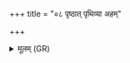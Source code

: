+++
title = "०८ पृष्ठात् पृथिव्या अहम्"

+++
<details><summary>मूलम् (GR)</summary>

पृष्ठात् पृथिव्या अहम् अन्तरिक्षम् आरुहम्  
अन्तरिक्षाद् दिवम् आरुहम् ।  
दिवो नाकस्य पृष्ठात् स्वर् ज्योतिर् अगाम् अहम् ॥
</details>